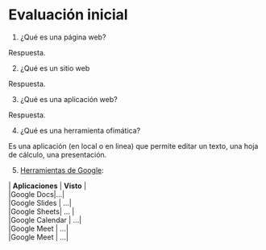# Evaluación inicial
1. ¿Qué es una página web?

Respuesta.

2. ¿Qué es un sitio web

Respuesta.

3. ¿Qué es una aplicación web?

Respuesta.

4. ¿Qué es una herramienta ofimática?

Es una aplicación (en local o en linea) que permite editar un texto, una hoja de cálculo, una presentación.

5. [Herramientas de Google](https://www.google.com/intl/es-419/chrome/browser-tools/ "Herramientas de Google"):

| **Aplicaciones** | **Visto** |  
|Google Docs|...|  
|Google Slides | ...|  
|Google Sheets| ... |  
|Google Calendar | ...|  
|Google Meet | ...|  
|Google Meet | ...|  

